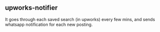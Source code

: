 ## upworks-notifier
It goes through each saved search (in upworks) every few mins, and sends whatsapp notification for each new posting.
